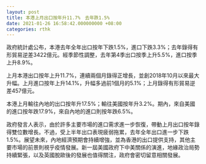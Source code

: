 ```yaml
---
layout: post
title: 本港上月出口按年升11.7%　去年跌1.5%
date: 2021-01-26 16:58:42.000000000 +08:00
categories: rthk
---
```


政府統計處公布，本港去年全年出口按年下跌1.5%，進口下跌3.3%；去年錄得有形貿易逆差3422億元。經季節性調整，去年第4季出口按季上升5.5%，進口按季上升8.9%。

上月本港出口按年上升11.7%，連續兩個月錄得正增長，並創2018年10月以來最大升幅。上月進口按年上升14.1%，升幅多過前1個月的5.1%；上月錄得有形貿易逆差457億元。
 
本港上月輸往內地的出口按年升17.5%；輸往美國按年升3.2%。期內，來自美國的進口按年跌17.9%，來自內地的進口則按年跌6.5%。

政府發言人表示，由於許多主要市場的進口需求進一步恢復，帶動上月出口按年錄得雙位數增長。不過，受上半年出口表現疲弱拖累，去年全年出口進一步下跌1.5%。展望未來，內地經濟預期會持續增強，並為香港的出口提供支持，其他主要市場的前景則視乎疫情發展。新一屆美國政府下中美關係的演進，地緣政治局勢持續緊張，以及英國脫歐後的發展也值得關注，政府會密切留意相關發展。
